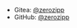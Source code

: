 - Gitea: [@zerozipp](https://git.zerozipp.dev/zerozipp)
- GitHub: [@zerozipp](https://github.com/zerozipp)
